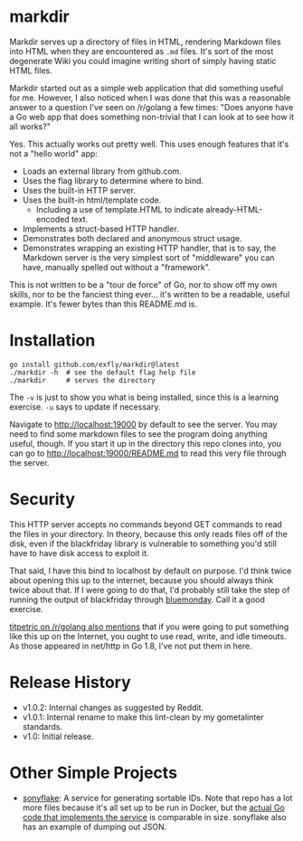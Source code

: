 markdir
=======

Markdir serves up a directory of files in HTML, rendering Markdown files
into HTML when they are encountered as `.md` files. It's sort of the most
degenerate Wiki you could imagine writing short of simply having static
HTML files.

Markdir started out as a simple web application that did something useful
for me. However, I also noticed when I was done that this was a
reasonable answer to a question I've seen on /r/golang a few times: "Does
anyone have a Go web app that does something non-trivial that I can look at
to see how it all works?"

Yes. This actually works out pretty well. This uses enough features that
it's not a "hello world" app:

  * Loads an external library from github.com.
  * Uses the flag library to determine where to bind.
  * Uses the built-in HTTP server.
  * Uses the built-in html/template code.
    * Including a use of template.HTML to indicate already-HTML-encoded text.
  * Implements a struct-based HTTP handler.
  * Demonstrates both declared and anonymous struct usage.
  * Demonstrates wrapping an existing HTTP handler, that is to say, the
    Markdown server is the very simplest sort of "middleware" you can have,
    manually spelled out without a "framework".

This is not written to be a "tour de force" of Go, nor to show off my own
skills, nor to be the fanciest thing ever... it's written to be a readable,
useful example. It's fewer bytes than this README.md is.

Installation
============

    go install github.com/exfly/markdir@latest
    ./markdir -h  # see the default flag help file
    ./markdir     # serves the directory

The `-v` is just to show you what is being installed, since this is a
learning exercise. `-u` says to update if necessary.

Navigate to [http://localhost:19000](http://localhost:19000) by default to
see the server. You may need to find some markdown files to see the program
doing anything useful, though. If you start it up in the directory this
repo clones into, you can go
to [http://localhost:19000/README.md](http://localhost:19000/README.md) to
read this very file through the server.

Security
========

This HTTP server accepts no commands beyond GET commands to read the files
in your directory. In theory, because this only reads files off of the
disk, even if the blackfriday library is vulnerable to something you'd
still have to have disk access to exploit it.

That said, I have this bind to localhost by default on purpose. I'd think
twice about opening this up to the internet, because you should always
think twice about that. If I were going to do that, I'd probably still take
the step of running the output of blackfriday
through [bluemonday](https://github.com/microcosm-cc/bluemonday). Call it a
good exercise.

[titpetric on /r/golang also mentions](https://www.reddit.com/r/golang/comments/626m0s/markdir_a_simple_but_nontrivial_nethttp_example/dflhjqr/) that
if you were going to put something like this up on the Internet, you ought
to use read, write, and idle timeouts. As those appeared in net/http in Go
1.8, I've not put them in here.

Release History
===============

  * v1.0.2: Internal changes as suggested by Reddit.
  * v1.0.1: Internal rename to make this lint-clean by my gometalinter standards.
  * v1.0: Initial release.

Other Simple Projects
=====================

  * [sonyflake](https://github.com/titpetric/sonyflake): A service for
    generating sortable IDs. Note that repo has a lot more files because
    it's all set up to be run in Docker, but the [actual Go code that
    implements the service](https://github.com/titpetric/sonyflake/blob/master/main.go) is
    comparable in size. sonyflake also has an example of dumping out
    JSON.
